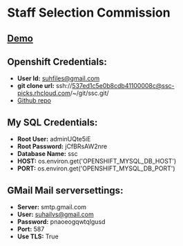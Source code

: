 Staff Selection Commission
==========================

##  [Demo](http://ssc-picks.rhcloud.com)

Openshift Credentials:
----------------------

+ **User Id:** suhfiles@gmail.com
+ **git clone url:** ssh://537ed1c5e0b8cdb41100008c@ssc-picks.rhcloud.com/~/git/ssc.git/
+ [Github repo](https://github.com/suhailv/keralaentrance/tree/bootstrap)


My SQL Credentials:
-------------------

+ **Root User:** adminUQte5iE
+ **Root Password:** jCfBRsAW2nre
+ **Database Name:** ssc
+ **HOST:** os.environ.get('OPENSHIFT_MYSQL_DB_HOST')
+ **PORT:** os.environ.get('OPENSHIFT_MYSQL_DB_PORT')

GMail Mail serversettings:
--------------------------

+ **Server:** smtp.gmail.com
+ **User:** suhailvs@gmail.com
+ **Password:** pnaoeogqwtqlgusd
+ **Port:** 587
+ **Use TLS:** True